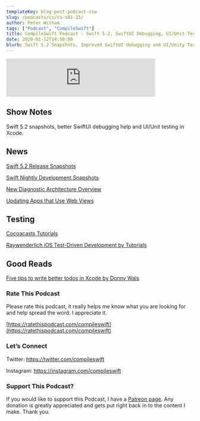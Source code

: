 ```yaml
---
templateKey: blog-post-podcast-csw
slug: /podcasts/cs/cs-s01-15/
author: Peter Witham
tags: ["Podcast", "CompileSwift"]
title: CompileSwift Podcast - Swift 5.2, SwiftUI Debugging, UI/Unit Testing
date: 2020-01-12T14:50:00
blurb: Swift 5.2 Snapshots, Improved SwiftUI debugging and UI/Unity Testing in Xcode.
---
```


<iframe src="https://anchor.fm/compileswift/embed/episodes/Swift-5-2--SwiftUI-Better-Debugging--UI-and-Unit-Testing-ea4s8u" height="102" width="400" frameborder="0" scrolling="no"></iframe>

## Show Notes

Swift 5.2 snapshots, better SwiftUI debugging help and UI/Unit testing in Xcode.

## News

[Swift 5.2 Release Snapshots](https://swift.org/download/#snapshots)

[Swift Nightly Development Snapshots](https://swift.org/download/#snapshots)

[New Diagnostic Architecture Overview](https://swift.org/blog/new-diagnostic-arch-overview/)

[Updating Apps that Use Web Views](https://developer.apple.com/news/?id=12232019b)

## Testing

[Cocoacasts Tutorials](https://cocoacasts.com/category/testing)

[Raywenderlich iOS Test-Driven Development by Tutorials](https://store.raywenderlich.com/products/ios-test-driven-development)

## Good Reads

[Five tips to write better todos in Xcode by Donny Wals](https://www.donnywals.com/five-tips-to-write-better-todos-in-xcode/)

### Rate This Podcast

Please rate this podcast, it really helps me know what you are looking for and help spread the word. I appreciate it.

[https://ratethispodcast.com/compileswift](https://ratethispodcast.com/compileswift)

### Let’s Connect

Twitter: https://twitter.com/compileswift

Instagram: https://instagram.com/compileswift

### Support This Podcast?

If you would like to support this Podcast, I have a [Patreon page](https://patreon.com/pwcom). Any donation is greatly appreciated and gets put right back in to the content I make.
Thank you.
